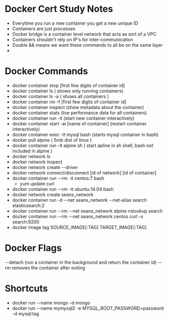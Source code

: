 # Docker Cert Study Notes

- Everytime you run a new container you get a new unique ID
- Containers are just processes
- Docker bridge is a container level network that acts as sort of a VPC
- Containers shouldn't rely on IP's for inter-communication
- Double && means we want these commands to all be on the same layer
- 


# Docker Commands

- docker container stop [first few digits of container id]
- docker container ls ( shows only running containers)
- docker container ls -a ( shows all containers )
- docker container rm -f [first few digits of container id]
- docker container inspect (show metadata about the container)
- docker container stats (live performance data for all containers)
- docker container run -it (start new container interactively)
- docker container start -ai [name of container] (restart container interactively)
- docker container exec -it mysql bash (starts mysql container in bash)
- docker pull alpine ( 5mb dist of linux )
- docker container run -it alpine sh ( start apline in sh shell, bash not included in alpine )
- docker network ls
- docker network inspect
- docker network create --driver
- docker network connect/disconnect [id of network] [id of container]
- docker container run --rm -it centos:7 bash
  - yum update curl
- docker container run --rm -it ubuntu:14.04 bash
- docker network create seans_network
- docker container run -d --net seans_network --net-alias search elasticsearch:2
- docker container run --rm --net seans_network alpine nslookup search
- docker container run --rm --net seans_network centos curl -s search:9200
- docker image tag SOURCE_IMAGE[:TAG] TARGET_IMAGE[:TAG]



# Docker Flags

--detach (run a container in the background and return the container id)
--rm removes the container after exiting

# Shortcuts

- docker run --name mongo -d mongo
- docker run --name mymysql2 -e MYSQL_ROOT_PASSWORD=password -d mysql:tag
